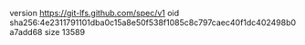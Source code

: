 version https://git-lfs.github.com/spec/v1
oid sha256:4e2311791101dba0c15a8e50f538f1085c8c797caec40f1dc402498b0a7add68
size 13589
